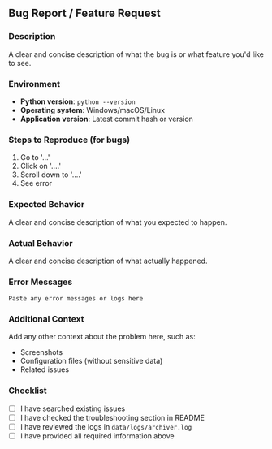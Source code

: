## Bug Report / Feature Request

### Description
A clear and concise description of what the bug is or what feature you'd like to see.

### Environment
- **Python version**: `python --version`
- **Operating system**: Windows/macOS/Linux
- **Application version**: Latest commit hash or version

### Steps to Reproduce (for bugs)
1. Go to '...'
2. Click on '....'
3. Scroll down to '....'
4. See error

### Expected Behavior
A clear and concise description of what you expected to happen.

### Actual Behavior
A clear and concise description of what actually happened.

### Error Messages
```
Paste any error messages or logs here
```

### Additional Context
Add any other context about the problem here, such as:
- Screenshots
- Configuration files (without sensitive data)
- Related issues

### Checklist
- [ ] I have searched existing issues
- [ ] I have checked the troubleshooting section in README
- [ ] I have reviewed the logs in `data/logs/archiver.log`
- [ ] I have provided all required information above
